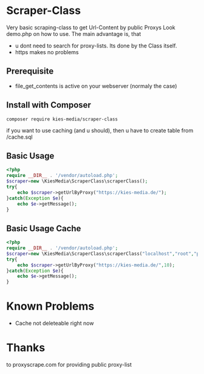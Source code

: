 # Scraper-Class
Very basic scraping-class to get Url-Content by  public Proxys
Look demo.php on how to use.
The main advantage is, that 
* u dont need to search for proxy-lists. Its done by the Class itself.
* https makes no problems

## Prerequisite
* file_get_contents is active on your webserver (normaly the case)
 
## Install with Composer
```composer
composer require kies-media/scraper-class
```
if you want to use caching (and u should), then u have to create table from /cache.sql

## Basic Usage
```php
<?php
require __DIR__ . '/vendor/autoload.php';
$scraper=new \KiesMedia\ScraperClass\scraperClass();
try{
    echo $scraper->getUrlByProxy("https://kies-media.de/");
}catch(Exception $e){
    echo $e->getMessage();
}
```
## Basic Usage Cache
```php
<?php
require __DIR__ . '/vendor/autoload.php';
$scraper=new \KiesMedia\ScraperClass\scraperClass("localhost","root","pass","databasename");
try{
    echo $scraper->getUrlByProxy("https://kies-media.de/",10);
}catch(Exception $e){
    echo $e->getMessage();
}
```

# Known Problems
* Cache not deleteable right now

# Thanks
to proxyscrape.com for providing public proxy-list
